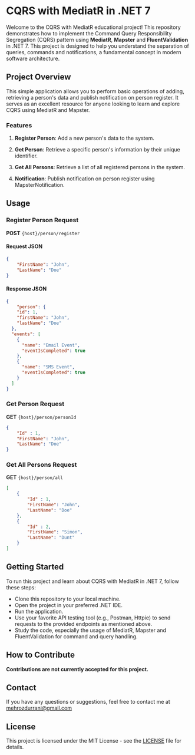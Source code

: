 # CQRS with MediatR in .NET 7

Welcome to the CQRS with MediatR educational project! This repository demonstrates how to implement the Command Query Responsibility Segregation (CQRS) pattern using **MediatR**, **Mapster** and **FluentValidation** in .NET 7. This project is designed to help you understand the separation of queries, commands and notifications, a fundamental concept in modern software architecture.

## Project Overview

This simple application allows you to perform basic operations of adding, retrieving a person's data and publish notification on person register. It serves as an excellent resource for anyone looking to learn and explore CQRS using MediatR and Mapster.

### Features

1. **Register Person**: Add a new person's data to the system.

2. **Get Person**: Retrieve a specific person's information by their unique identifier.

3. **Get All Persons**: Retrieve a list of all registered persons in the system.

4. **Notification**: Publish notification on person register using MapsterNotification.

## Usage

### Register Person Request
**POST** `{host}/person/register`

#### Request JSON
```json
{
    "FirstName": "John",
    "LastName": "Doe"
}
```
#### Response JSON
```json
{
    "person": {
    "id": 1,
    "firstName": "John",
    "lastName": "Doe"
  },
  "events": [
    {
      "name": "Email Event",
      "eventIsCompleted": true
    },
    {
      "name": "SMS Event",
      "eventIsCompleted": true
    }
  ]
}
```
### Get Person Request
**GET** `{host}/person/personId`
```json
{
    "Id" : 1,
    "FirstName": "John",
    "LastName": "Doe"
}
```

### Get All Persons Request
**GET** `{host}/person/all`
```json
[
    {
        "Id" : 1,
        "FirstName": "John",
        "LastName": "Doe"
    },
    {
        "Id" : 2,
        "FirstName": "Simon",
        "LastName": "Dunt"
    }
]
```
## Getting Started
To run this project and learn about CQRS with MediatR in .NET 7, follow these steps:

- Clone this repository to your local machine.
- Open the project in your preferred .NET IDE.
- Run the application.
- Use your favorite API testing tool (e.g., Postman, Httpie) to send requests to the provided endpoints as mentioned above.
- Study the code, especially the usage of MediatR, Mapster and FluentValidation for command and query handling.

## How to Contribute

**Contributions are not currently accepted for this project.**

## Contact
If you have any questions or suggestions, feel free to contact me at mehrozdurrani@gmail.com

## License

This project is licensed under the MIT License - see the [LICENSE](https://opensource.org/license/mit/) file for details.
